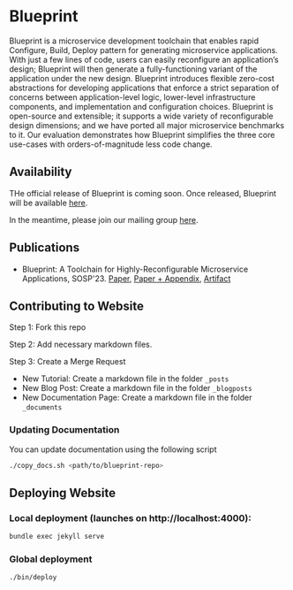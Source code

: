 # Blueprint

Blueprint is a microservice development toolchain that enables rapid Configure, Build, Deploy pattern for generating microservice applications. With just a few lines of code, users can easily reconfigure an application’s design; Blueprint will then generate a fully-functioning variant of the application under the new design. Blueprint introduces flexible zero-cost abstractions for developing applications that enforce a strict separation of concerns between application-level logic, lower-level infrastructure components, and implementation and configuration choices. Blueprint is open-source and extensible; it supports a wide variety of reconfigurable design dimensions; and we have ported all major microservice benchmarks to it. Our evaluation demonstrates how Blueprint simplifies the three core use-cases with orders-of-magnitude less code change.

## Availability

THe official release of Blueprint is coming soon. Once released, Blueprint will be available [here](https://github.com/Blueprint-uServices/blueprint).

In the meantime, please join our mailing group [here](https://groups.google.com/g/blueprint-compiler).

## Publications

+ Blueprint: A Toolchain for Highly-Reconfigurable Microservice Applications, SOSP'23. [Paper](https://dl.acm.org/doi/10.1145/3600006.3613138), [Paper + Appendix](https://vaastavanand.com/assets/pdf/anand2023blueprint.pdf), [Artifact](https://gitlab.mpi-sws.org/cld/blueprint/blueprint-sosp23-experiments)

## Contributing to Website

Step 1: Fork this repo

Step 2: Add necessary markdown files.

Step 3: Create a Merge Request

+ New Tutorial: Create a markdown file in the folder ```_posts```
+ New Blog Post: Create a markdown file in the folder ```_blogposts```
+ New Documentation Page: Create a markdown file in the folder ```_documents```

### Updating Documentation

You can update documentation using the following script

```bash
./copy_docs.sh <path/to/blueprint-repo>
```

## Deploying Website

### Local deployment (launches on http://localhost:4000):

```bash
bundle exec jekyll serve
```

### Global deployment

```bash
./bin/deploy
```

